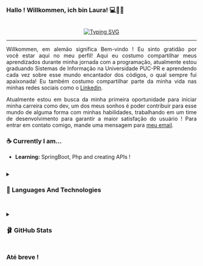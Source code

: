 ### Hallo ! Willkommen, ich bin Laura! 💻👩🏻
<br>
<div align="center">
	<a href="https://git.io/typing-svg"><img src="https://readme-typing-svg.demolab.com?font=Lilita+One&size=25&pause=1000&color=F760AF&background=4543FF00&center=true&vCenter=true&width=435&lines=%F0%9F%8C%B7+Having+fun+programming!+%F0%9F%92%97" alt="Typing SVG" /></a>
</div>
<hr>
<p align="justify">
Willkommen, em alemão significa Bem-vindo ! Eu sinto gratidão por você estar aqui no meu perfil! Aqui eu costumo compartilhar meus aprendizados durante minha jornada com a programação, atualmente estou graduando Sistemas de Informação na Universidade PUC-PR e aprendendo cada vez sobre esse mundo encantador dos códigos, o qual sempre fui apaixonada! Eu também costumo compartilhar parte da minha vida nas minhas redes sociais como o <a href="https://www.linkedin.com/in/laura-santos-costa/">Linkedin</a>.</p>

<p align="justify">Atualmente estou em busca da minha primeira oportunidade para iniciar minha carreira como dev, um dos meus sonhos é poder contribuir para esse mundo de alguma forma com minhas habilidades, trabalhando em um time de desenvolvimento para garantir a maior satisfação do usuário ! Para entrar em contato comigo, mande uma mensagem para <a href="mailto:laucosan05@gmail.com">meu email</a>.</p>

<h3>☕ Currently I am...</h3>
<ul>
<li><b>Learning:</b> SpringBoot, Php and creating APIs !</li>
</ul>

##

<details>
	<summary><h3>🧸 Languages And Technologies</h3></summary>
<div align="center">
<h3>Frontend Development</h3>
<div>
  <img src="https://cdn.jsdelivr.net/gh/devicons/devicon/icons/html5/html5-original.svg" height="30" width="40" alt="HTML badge"/>
	<img src="https://cdn.jsdelivr.net/gh/devicons/devicon/icons/css3/css3-original.svg" height="30" width="40" alt="CSS badge"/>
  <img src="https://cdn.jsdelivr.net/gh/devicons/devicon/icons/javascript/javascript-original.svg" height="30" width="40"/>
</div>

<h3>Programming Languages</h3>
<div>
	<img src="https://cdn.jsdelivr.net/gh/devicons/devicon/icons/python/python-original.svg" height="30" width="40"/>
  <img src="https://cdn.jsdelivr.net/gh/devicons/devicon/icons/java/java-original.svg" height="30" width="40"/>
  <img src="https://cdn.jsdelivr.net/gh/devicons/devicon/icons/php/php-original.svg"  height="30" width="40"/>
          
</div>

<h3>Frameworks and Platforms etc..</h3>
<div>
  <img src="https://www.vectorlogo.zone/logos/tailwindcss/tailwindcss-icon.svg" height="30" width="40"/>
  <img src="https://cdn.jsdelivr.net/gh/devicons/devicon/icons/bootstrap/bootstrap-original.svg" height="30" width="40"/>
  <img src="https://cdn.jsdelivr.net/gh/devicons/devicon/icons/git/git-original.svg" height="30" width="40"/>
          
</div>

<h3>Development Tools and Environments</h3>
<div>
 <img src="https://img.shields.io/badge/replit-667881?style=for-the-badge&logo=replit&logoColor=white" alt="Read"/> 
<img src="https://cdn.jsdelivr.net/gh/devicons/devicon/icons/intellij/intellij-original.svg" height="30" width="50" />    
  <img src="https://img.shields.io/badge/Visual_Studio_Code-0078D4?style=for-the-badge&logo=visual%20studio%20code&logoColor=white" alt="Read"/>
</div>

<h3>Database</h3>
<div>
	<img src="https://img.shields.io/badge/mysql-%2300f.svg?style=for-the-badge&logo=mysql&logoColor=white" alt="Read"/> 
</div>

</div>
	
</details>

##

<details>
  <summary>
    <h3>🩰 GitHub Stats</h3>
   </summary>
  <br/>
  <div align="center">
    <a href="https://streak-stats.demolab.com?user=kyoulau&hide_border=true&border_radius=12.7&date_format=j%2Fn%5B%2FY%5D&background=FFCAE9&border=EB545400&ring=FFFFFF&fire=45CDAA&currStreakNum=EB6499&currStreakLabel=EB6499&sideNums=EB6499&sideLabels=A195EB">
      <img  alt="kyoulau's GitHub Stats" src="https://streak-stats.demolab.com?user=kyoulau&hide_border=true&border_radius=12.7&date_format=j%2Fn%5B%2FY%5D&background=FFCAE9&border=EB545400&ring=FFFFFF&fire=45CDAA&currStreakNum=EB6499&currStreakLabel=EB6499&sideNums=EB6499&sideLabels=A195EB" />
    </a>
	 <a href="https://github.com/anuraghazra/github-readme-stats">
	 	<img height=195 alt="kyoulau's Top Languages" src="https://denvercoder1-github-readme-stats.vercel.app/api/top-langs/?username=kyoulau&langs_count=8&layout=compact&theme=react&hide_border=true&border_radius=10.7&bg_color=ffcae9&text_color=9466ba&title_color=fff&icon_color=4d4036&hide=Jupyter%20Notebook,Roff" height="192px"/>
	</a>
  </div>
  
  <br>
  
   <div align="center">
  	<a href="https://github-profile-trophy.vercel.app/?username=kyoulau&theme=moltack&no-frame=false&no-bg=false&margin-w=4">
		<img src="https://github-profile-trophy.vercel.app/?username=kyoulau&theme=moltack&no-frame=false&no-bg=false&margin-w=4"/>
	</a>
  </div>
</details>

##

### Até breve !
